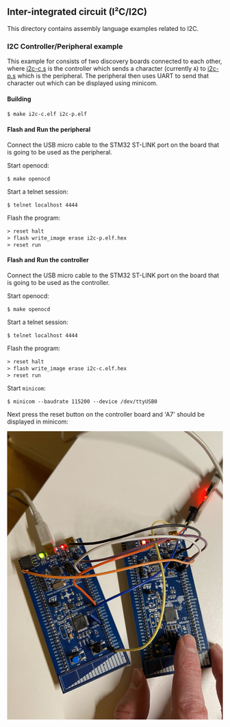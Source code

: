 ## Inter-integrated circuit (I²C/I2C)
This directory contains assembly language examples related to I2C.

### I2C Controller/Peripheral example
This example for consists of two discovery boards connected to each other,
where [i2c-c.s](./i2c-c.s) is the controller which sends a character
(currently `A`) to [i2c-p.s](./i2c-p.s) which is the peripheral. The peripheral
then uses UART to send that character out which can be displayed using minicom.

#### Building
```console
$ make i2c-c.elf i2c-p.elf
```
#### Flash and Run the peripheral
Connect the USB micro cable to the STM32 ST-LINK port on the board that is
going to be used as the peripheral.

Start openocd:
```console
$ make openocd
```

Start a telnet session:
```console
$ telnet localhost 4444
```

Flash the program:
```console
> reset halt 
> flash write_image erase i2c-p.elf.hex
> reset run
```

#### Flash and Run the controller
Connect the USB micro cable to the STM32 ST-LINK port on the board that is
going to be used as the controller.

Start openocd:
```console
$ make openocd
```

Start a telnet session:
```console
$ telnet localhost 4444
```

Flash the program:
```console
> reset halt
> flash write_image erase i2c-c.elf.hex
> reset run
```

Start `minicom`:
```console
$ minicom --baudrate 115200 --device /dev/ttyUSB0
```

Next press the reset button on the controller board and 'A7' should be displayed
in minicom:

![I2C Example image](../../doc/img/i2c-example.jpg "I2C Example image")

